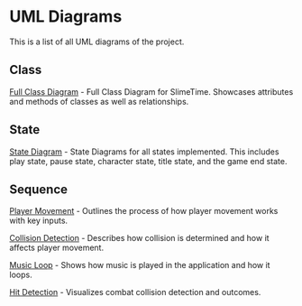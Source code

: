 # UML Diagrams
This is a list of all UML diagrams of the project.
## Class
[Full Class Diagram](https://github.com/JQBNguyen/CS151-Slime_Time/blob/main/diagrams/SlimeTime_Class_UML.png) - Full Class Diagram for SlimeTime. Showcases attributes and methods of classes as well as relationships.

## State
[State Diagram](https://github.com/JQBNguyen/CS151-Slime_Time/blob/main/diagrams/State%20Diagram.drawio.png) - State Diagrams for all states implemented. This includes play state, pause state, character state, title state, and the game end state.
## Sequence
[Player Movement](https://github.com/JQBNguyen/CS151-Slime_Time/blob/main/diagrams/PlayerMovement_Sequence.png) - Outlines the process of how player movement works with key inputs.

[Collision Detection](https://github.com/JQBNguyen/CS151-Slime_Time/blob/main/diagrams/Collision_Detection.png) - Describes how collision is determined and how it affects player movement.

[Music Loop](https://github.com/JQBNguyen/CS151-Slime_Time/blob/main/diagrams/MusicLoop.PNG) - Shows how music is played in the application and how it loops.

[Hit Detection](https://github.com/JQBNguyen/CS151-Slime_Time/blob/main/diagrams/HitDetection.png) - Visualizes combat collision detection and outcomes.
